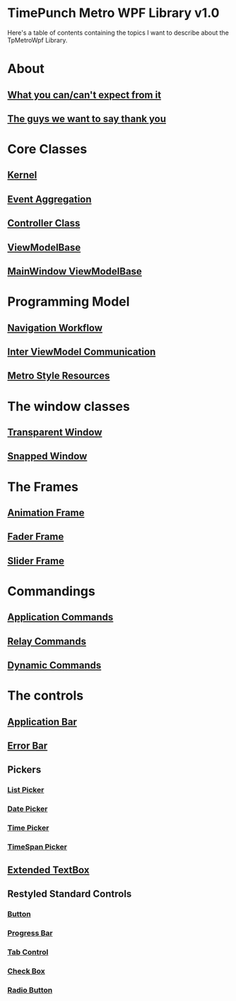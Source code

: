 # TimePunch Metro WPF Library v1.0

Here's a table of contents containing the topics I want to describe about the TpMetroWpf Library.


# About
## [What you can/can't expect from it](Expect)
## [The guys we want to say thank you](ThankYou)
# Core Classes
## [Kernel](Kernel)
## [Event Aggregation](EventAggregator)
## [Controller Class](Controller)
## [ViewModelBase](ViewModelBase)
## [MainWindow ViewModelBase](MainWindowViewModelBase)
# Programming Model
## [Navigation Workflow](NavigationWorkflow)
## [Inter ViewModel Communication](ViewModelCommunication)
## [Metro Style Resources](MetroStyleResources)
# The window classes
## [Transparent Window](TransparentWindow)
## [Snapped Window](SnappedTransparentWindow)
# The Frames
## [Animation Frame](AnimationFrame)
## [Fader Frame](FaderFrame)
## [Slider Frame](SliderFrame)
# Commandings
## [Application Commands](ApplicationCommand)
## [Relay Commands](RelayCommand)
## [Dynamic Commands](DynamicCommand)
# The controls
## [Application Bar](ApplicationBar)
## [Error Bar](ErrorBar)
## Pickers
### [List Picker](ListPicker)
### [Date Picker](DatePicker)
### [Time Picker](TimePicker)
### [TimeSpan Picker](TimeSpanPicker)
## [Extended TextBox](ExtendedTextBox)
## Restyled Standard Controls
### [Button](Button)
### [Progress Bar](ProgressBar)
### [Tab Control](TabControl)
### [Check Box](CheckBox)
### [Radio Button](RadioButton)